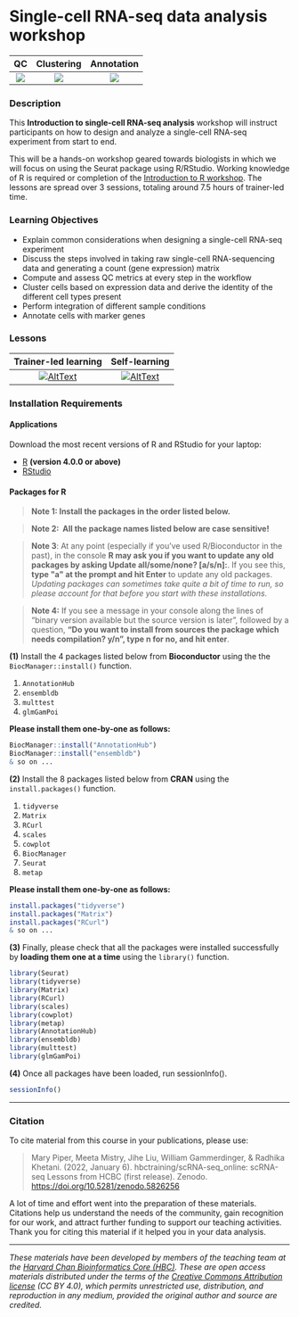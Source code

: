# Single-cell RNA-seq data analysis workshop 

QC             |  Clustering | Annotation
:-------------------------:|:-------------------------:|:-------------------------:
![](img/nUMIs.png)  |  ![](img/SC_umap_SCTv2.png) | ![](img/dotplot_cluster_markers.png)


### Description

This **Introduction to single-cell RNA-seq analysis** workshop will instruct participants on how to design and analyze a single-cell RNA-seq experiment from start to end.  

This will be a hands-on workshop geared towards biologists in which we will focus on using the Seurat package using R/RStudio. Working knowledge of R is required or completion of the [Introduction to R workshop](https://hbctraining.github.io/Intro-to-R/). The lessons are spread over 3 sessions, totaling around 7.5 hours of trainer-led time.


### Learning Objectives

- Explain common considerations when designing a single-cell RNA-seq experiment
- Discuss the steps involved in taking raw single-cell RNA-sequencing data and generating a count (gene expression) matrix
- Compute and assess QC metrics at every step in the workflow
- Cluster cells based on expression data and derive the identity of the different cell types present
- Perform integration of different sample conditions
- Annotate cells with marker genes

### Lessons

Trainer-led learning | Self-learning
:-------------------------:|:-------------------------:
[![AltText](https://img.shields.io/badge/Title-37a779?style=for-the-badge)](schedule/) | [![AltText](https://img.shields.io/badge/Title-37a779?style=for-the-badge)](schedule/links-to-lessons.md)

<!-- * [Workshop schedule (trainer-led learning)](schedule/)
* [Self-learning](schedule/links-to-lessons.md) -->

### Installation Requirements

#### Applications
Download the most recent versions of R and RStudio for your laptop:

 - [R](http://lib.stat.cmu.edu/R/CRAN/) **(version 4.0.0 or above)**
 - [RStudio](https://www.rstudio.com/products/rstudio/download/#download)

#### Packages for R

> **Note 1: Install the packages in the order listed below.**

> **Note 2:  All the package names listed below are case sensitive!**
 
> **Note 3**: At any point (especially if you’ve used R/Bioconductor in the past), in the console **R may ask you if you want to update any old packages by asking Update all/some/none? [a/s/n]:**. If you see this, **type "a" at the prompt and hit Enter** to update any old packages. _Updating packages can sometimes take quite a bit of time to run, so please account for that before you start with these installations._  

> **Note 4:** If you see a message in your console along the lines of “binary version available but the source version is later”, followed by a question, **“Do you want to install from sources the package which needs compilation? y/n”, type n for no, and hit enter**.


**(1)** Install the 4 packages listed below from **Bioconductor** using the the `BiocManager::install()` function.

1. `AnnotationHub`
1. `ensembldb`
1. `multtest`
1. `glmGamPoi`

**Please install them one-by-one as follows:**

```r
BiocManager::install("AnnotationHub")
BiocManager::install("ensembldb")
& so on ...
```

**(2)** Install the 8 packages listed below from **CRAN** using the `install.packages()` function. 

1. `tidyverse`
1. `Matrix`
1. `RCurl`
1. `scales`
1. `cowplot`
1. `BiocManager`
1. `Seurat`
1. `metap`

**Please install them one-by-one as follows:**

```r
install.packages("tidyverse")
install.packages("Matrix")
install.packages("RCurl")
& so on ...
```

**(3)** Finally, please check that all the packages were installed successfully by **loading them one at a time** using the `library()` function.  

```r
library(Seurat)
library(tidyverse)
library(Matrix)
library(RCurl)
library(scales)
library(cowplot)
library(metap)
library(AnnotationHub)
library(ensembldb)
library(multtest)
library(glmGamPoi)
```

**(4)** Once all packages have been loaded, run sessionInfo().  

```r
sessionInfo()
```

---

### Citation

To cite material from this course in your publications, please use:

> Mary Piper, Meeta Mistry, Jihe Liu, William Gammerdinger, & Radhika Khetani. (2022, January 6). hbctraining/scRNA-seq_online: scRNA-seq Lessons from HCBC (first release). Zenodo. https://doi.org/10.5281/zenodo.5826256

A lot of time and effort went into the preparation of these materials. Citations help us understand the needs of the community, gain recognition for our work, and attract further funding to support our teaching activities. Thank you for citing this material if it helped you in your data analysis.

---

*These materials have been developed by members of the teaching team at the [Harvard Chan Bioinformatics Core (HBC)](http://bioinformatics.sph.harvard.edu/). These are open access materials distributed under the terms of the [Creative Commons Attribution license](https://creativecommons.org/licenses/by/4.0/) (CC BY 4.0), which permits unrestricted use, distribution, and reproduction in any medium, provided the original author and source are credited.*
